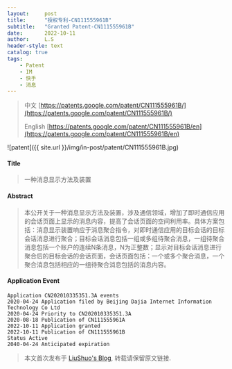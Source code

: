 ```yaml
---
layout:     post
title:      "授权专利-CN111555961B"
subtitle:   "Granted Patent-CN111555961B"
date:       2022-10-11
author:     L.S
header-style: text
catalog: true
tags:
    - Patent
    - IM
    - 快手
    - 消息
---
```

> 中文 [https://patents.google.com/patent/CN111555961B/](https://patents.google.com/patent/CN111555961B/)
>
> English [https://patents.google.com/patent/CN111555961B/en](https://patents.google.com/patent/CN111555961B/en)

![patent]({{ site.url }}/img/in-post/patent/CN111555961B.jpg)
#### Title
> 一种消息显示方法及装置




















#### Abstract
> 本公开关于一种消息显示方法及装置，涉及通信领域，增加了即时通信应用的会话页面上显示的消息内容，提高了会话页面的空间利用率。具体方案包括：消息显示装置响应于消息聚合指令，对即时通信应用的目标会话的目标会话消息进行聚合；目标会话消息包括一组或多组待聚合消息，一组待聚合消息包括一个账户的连续N条消息，N为正整数；显示对目标会话消息进行聚合后的目标会话的会话页面，会话页面包括：一个或多个聚合消息，一个聚合消息包括相应的一组待聚合消息包括的消息内容。





















#### Application Event
```
Application CN202010335351.3A events 
2020-04-24 Application filed by Beijing Dajia Internet Information Technology Co Ltd
2020-04-24 Priority to CN202010335351.3A
2020-08-18 Publication of CN111555961A
2022-10-11 Application granted
2022-10-11 Publication of CN111555961B
Status Active
2040-04-24 Anticipated expiration
```
> 本文首次发布于 [LiuShuo's Blog](https://liushuo.me), 
转载请保留原文链接.
